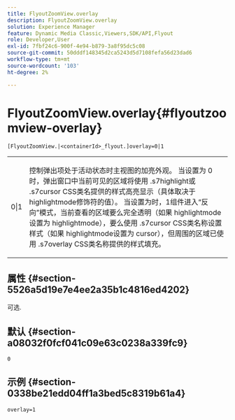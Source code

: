 ```yaml
---
title: FlyoutZoomView.overlay
description: FlyoutZoomView.overlay
solution: Experience Manager
feature: Dynamic Media Classic,Viewers,SDK/API,Flyout
role: Developer,User
exl-id: 7fbf24c6-900f-4e94-b879-3a8f95dc5c08
source-git-commit: 50dddf148345d2ca5243d5d7108fefa56d23dad6
workflow-type: tm+mt
source-wordcount: '103'
ht-degree: 2%

---
```


# FlyoutZoomView.overlay{#flyoutzoomview-overlay}

`[FlyoutZoomView.|<containerId>_flyout.]overlay=0|1`

<table id="table_D052090D052D4273B37872C0C7E09E4B"> 
 <tbody> 
  <tr> 
   <td colname="col1"> <p><span class="codeph"> 0|1</span> </p> </td> 
   <td colname="col2"> <p> 控制弹出项处于活动状态时主视图的加亮外观。 当设置为<span class="codeph"> 0</span>时，弹出窗口中当前可见的区域将使用<span class="codeph"> .s7highlight</span>或<span class="codeph"> .s7cursor</span> CSS类名提供的样式高亮显示（具体取决于<span class="codeph"> highlightmode</span>修饰符的值）。 当设置为<span class="codeph">时，1</span>组件进入“反向”模式，当前查看的区域要么完全透明（如果<span class="codeph"> highlightmode</span>设置为<span class="codeph"> highlightmode</span>），要么使用<span class="codeph"> .s7cursor</span> CSS类名称设置样式（如果<span class="codeph"> highlightmode</span>设置为<span class="codeph"> cursor</span>），但周围的区域已使用<span class="codeph"> .s7overlay</span> CSS类名称提供的样式填充。 </p> </td> 
  </tr> 
 </tbody> 
</table>

## 属性 {#section-5526a5d19e7e4ee2a35b1c4816ed4202}

可选.

## 默认 {#section-a08032f0fcf041c09e63c0238a339fc9}

`0`

## 示例 {#section-0338be21edd04ff1a3bed5c8319b61a4}

`overlay=1`
